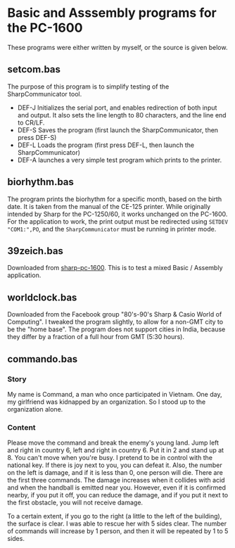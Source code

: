 # Basic and Asssembly programs for the PC-1600
These programs were either written by myself, or the source is given below.

## setcom.bas
The purpose of this program is to simplify testing of the SharpCommunicator tool.
* DEF-J Initializes the serial port, and enables redirection of both input and output. It also sets the line length to 80 characters, and the line end to CR/LF.
* DEF-S Saves the program (first launch the SharpCommunicator, then press DEF-S)
* DEF-L Loads the program (first press DEF-L, then launch the SharpCommunicator)
* DEF-A launches a very simple test program which prints to the printer.

## biorhythm.bas
The program prints the biorhythm for a specific month, based on the birth date.
It is taken from the manual of the CE-125 printer. While originally intended by Sharp for the
PC-1250/60, it works unchanged on the PC-1600. For the application to work,
the print output must be redirected using `SETDEV "COM1:",PO`, and the `SharpCommunicator`
must be running in printer mode.

## 39zeich.bas
Downloaded from [sharp-pc-1600](https://www.sharp-pc-1600.de/Down_Anwender.html).
This is to test a mixed Basic / Assembly application.

## worldclock.bas
Downloaded from the Facebook group "80's-90's Sharp & Casio World of Computing".
I tweaked the program slightly, to allow for a non-GMT city to be the "home base".
The program does not support cities in India, because they differ by a fraction
of a full hour from GMT (5:30 hours).

## commando.bas
### Story
My name is Command, a man who once participated in Vietnam. One day, my girlfriend was kidnapped by an organization. So I stood up to the organization alone.
### Content
Please move the command and break the enemy's young land. Jump left and right in country 6, left and right in country 6. Put it in 2 and stand up at 8. You can't move when you're busy. I pretend to be in control with the national key. If there is joy next to you, you can defeat it. Also, the number on the left is damage, and if it is less than 0, one person will die. There are the first three commands. The damage increases when it collides with acid and when the handball is emitted near you. However, even if it is confirmed nearby, if you put it off, you can reduce the damage, and if you put it next to the first obstacle, you will not receive damage.

To a certain extent, if you go to the right (a little to the left of the building), the surface is clear. I was able to rescue her with 5 sides clear. The number of commands will increase by 1 person, and then it will be repeated by 1 to 5 sides.
